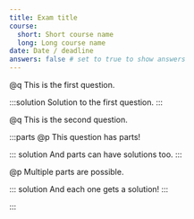```yaml
---
title: Exam title
course:
  short: Short course name
  long: Long course name
date: Date / deadline
answers: false # set to true to show answers
---
```


@q This is the first question.

:::solution
Solution to the first question.
:::

@q This is the second question.

:::parts
@p This question has parts!

::: solution
And parts can have solutions too.
:::

@p Multiple parts are possible.

::: solution
And each one gets a solution!
:::

<!-- don't forget to close the :::parts -->

:::
